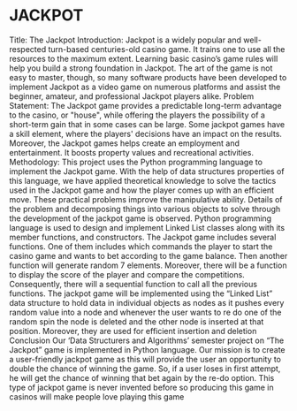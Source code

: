 # JACKPOT
Title: 
The Jackpot
Introduction: 
Jackpot is a widely popular and well-respected turn-based centuries-old casino game. It trains one to use all the resources to the maximum extent. Learning basic casino’s game rules will help you build a strong foundation in Jackpot. The art of the game is not easy to master, though, so many software products have been developed to implement Jackpot as a video game on numerous platforms and assist the beginner, amateur, and professional Jackpot players alike.
Problem Statement: 
The Jackpot game provides a predictable long-term advantage to the casino, or "house", while offering the players the possibility of a short-term gain that in some cases can be large. Some jackpot games have a skill element, where the players' decisions have an impact on the results. Moreover, the Jackpot games helps create an employment and entertainment. It boosts property values and recreational activities.
Methodology: 
This project uses the Python programming language to implement the Jackpot game. With the help of data structures properties of this language, we have applied theoretical knowledge to solve the tactics used in the Jackpot game and how the player comes up with an efficient move. These practical problems improve the manipulative ability. Details of the problem and decomposing things into various objects to solve through the development of the jackpot game is observed. Python programming language is used to design and implement Linked List classes along with its member functions, and constructors. 
The Jackpot game includes several functions. One of them includes which commands the player to start the casino game and wants to bet according to the game balance. Then another function will generate random 7 elements. Moreover, there will be a function to display the score of the player and compare the competitions. Consequently, there will a sequential function to call all the previous functions. The jackpot game will be implemented using the “Linked List” data structure to hold data in individual objects as nodes as it pushes every random value into a node and whenever the user wants to re do one of the random spin the node is deleted and the other node is inserted at that position. Moreover, they are used for efficient insertion and deletion
Conclusion 
Our ‘Data Structurers and Algorithms’ semester project on “The Jackpot” game is implemented in Python language. Our mission is to create a user-friendly jackpot game as this will provide the user an opportunity to double the chance of winning the game. So, if a user loses in first attempt, he will get the chance of winning that bet again by the re-do option. This type of jackpot game is never invented before so producing this game in casinos will make people love playing this game

